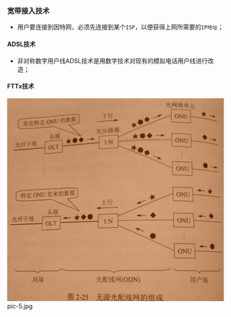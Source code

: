 ### 宽带接入技术
+ 用户要连接到因特网，必须先连接到某个`ISP`，以便获得上网所需要的`IP地址`；
#### ADSL技术
+ 非对称数字用户线ADSL技术是用数字技术对现有的模拟电话用户线进行改造；
#### FTTx技术
![image](https://github.com/ningbaoqi/ComputerNetWork/blob/master/gif/pic-5.jpg)   pic-5.jpg
